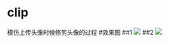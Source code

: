 # clip
模仿上传头像时候修剪头像的过程
#效果图
##1
![](https://github.com/swust-xiaoj/clip/raw/master/cut/1.jpg)
##2
![](https://github.com/swust-xiaoj/clip/raw/master/cut/2.png)
